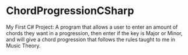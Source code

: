 # ChordProgressionCSharp

My First C# Project:
A program that allows a user to enter an amount of chords they want in a progression, then enter if the key is Major or Minor, and will give a chord progression that follows the rules taught to me in Music Theory.
